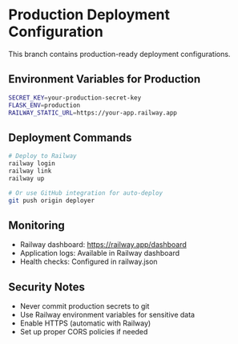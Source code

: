 # Production Deployment Configuration

This branch contains production-ready deployment configurations.

## Environment Variables for Production
```bash
SECRET_KEY=your-production-secret-key
FLASK_ENV=production
RAILWAY_STATIC_URL=https://your-app.railway.app
```

## Deployment Commands
```bash
# Deploy to Railway
railway login
railway link
railway up

# Or use GitHub integration for auto-deploy
git push origin deployer
```

## Monitoring
- Railway dashboard: https://railway.app/dashboard
- Application logs: Available in Railway dashboard
- Health checks: Configured in railway.json

## Security Notes
- Never commit production secrets to git
- Use Railway environment variables for sensitive data
- Enable HTTPS (automatic with Railway)
- Set up proper CORS policies if needed
